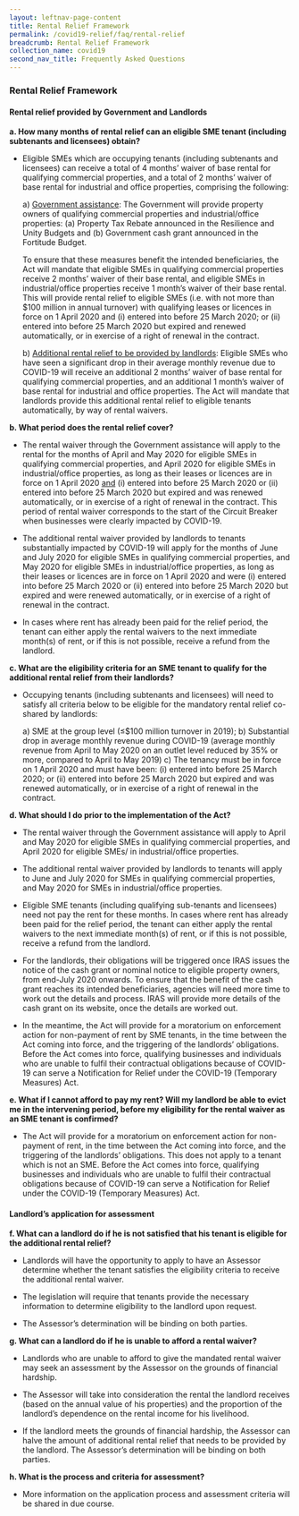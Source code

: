 ```yaml
---
layout: leftnav-page-content
title: Rental Relief Framework
permalink: /covid19-relief/faq/rental-relief
breadcrumb: Rental Relief Framework
collection_name: covid19
second_nav_title: Frequently Asked Questions
---
```

### Rental Relief Framework ###

#### Rental relief provided by Government and Landlords ####

**a.	How many months of rental relief can an eligible SME tenant (including subtenants and licensees) obtain?**

* Eligible SMEs which are occupying tenants (including subtenants and licensees) can receive a total of 4 months’ waiver of base rental for qualifying commercial properties, and a total of 2 months’ waiver of base rental for industrial and office properties, comprising the following:

    a)	<u>Government assistance</u>: The Government will provide property owners of qualifying commercial properties and industrial/office properties: (a) Property Tax Rebate announced in the Resilience and Unity Budgets and (b) Government cash grant announced in the Fortitude Budget. 
   
    To ensure that these measures benefit the intended beneficiaries, the Act will mandate that eligible SMEs in qualifying commercial properties receive 2 months’ waiver of their base rental, and eligible SMEs in industrial/office properties receive 1 month’s waiver of their base rental. This will provide rental relief to eligible SMEs (i.e. with not more than $100 million in annual turnover) with qualifying leases or licences in force on 1 April 2020 and (i) entered into before 25 March 2020; or (ii) entered into before 25 March 2020 but expired and renewed automatically, or in exercise of a right of renewal in the contract. 

    b)	<u>Additional rental relief to be provided by landlords</u>: Eligible SMEs who have seen a significant drop in their average monthly revenue due to COVID-19 will receive an additional 2 months’ waiver of base rental for qualifying commercial properties, and an additional 1 month’s waiver of base rental for industrial and office properties. The Act will mandate that landlords provide this additional rental relief to eligible tenants automatically, by way of rental waivers.


**b.	What period does the rental relief cover?**

*	The rental waiver through the Government assistance will apply to the rental for the months of April and May 2020 for eligible SMEs in qualifying commercial properties, and April 2020 for eligible SMEs in industrial/office properties, as long as their leases or licences are in force on 1 April 2020 <u>and</u> (i) entered into before 25 March 2020 or (ii) entered into before 25 March 2020 but expired and was renewed automatically, or in exercise of a right of renewal in the contract. This period of rental waiver corresponds to the start of the Circuit Breaker when businesses were clearly impacted by COVID-19.


*	The additional rental waiver provided by landlords to tenants substantially impacted by COVID-19 will apply for the months of June and July 2020 for eligible SMEs in qualifying commercial properties, and May 2020 for eligible SMEs in industrial/office properties, as long as their leases or licences are in force on 1 April 2020 and were (i) entered into before 25 March 2020 or (ii) entered into before 25 March 2020 but expired and were renewed automatically, or in exercise of a right of renewal in the contract.


*	In cases where rent has already been paid for the relief period, the tenant can either apply the rental waivers to the next immediate month(s) of rent, or if this is not possible, receive a refund from the landlord.


**c.	What are the eligibility criteria for an SME tenant to qualify for the additional rental relief from their landlords?**

* Occupying tenants (including subtenants and licensees) will need to satisfy all criteria below to be eligible for the mandatory rental relief co-shared by landlords:
    
    a)	SME at the group level (≤$100 million turnover in 2019);
    b)  Substantial drop in average monthly revenue during COVID-19 (average monthly revenue from April to May 2020 on an outlet level reduced by 35% or more, compared to April to May 2019) 
    c)  The tenancy must be in force on 1 April 2020 and must have been: (i) entered into before 25 March 2020; or (ii) entered into before 25 March 2020 but expired and was renewed automatically, or in exercise of a right of renewal in the contract. 


**d.	What should I do prior to the implementation of the Act?** 

*	The rental waiver through the Government assistance will apply to April and May 2020 for eligible SMEs in qualifying commercial properties, and April 2020 for eligible SMEs/ in industrial/office properties.


*	The additional rental waiver provided by landlords to tenants will apply to June and July 2020 for SMEs in qualifying commercial properties, and May 2020 for SMEs in industrial/office properties.


*	Eligible SME tenants (including qualifying sub-tenants and licensees) need not pay the rent for these months. In cases where rent has already been paid for the relief period, the tenant can either apply the rental waivers to the next immediate month(s) of rent, or if this is not possible, receive a refund from the landlord.


*	For the landlords, their obligations will be triggered once IRAS issues the notice of the cash grant or nominal notice to eligible property owners, from end-July 2020 onwards. To ensure that the benefit of the cash grant reaches its intended beneficiaries, agencies will need more time to work out the details and process. IRAS will provide more details of the cash grant on its website, once the details are worked out.


*	In the meantime, the Act will provide for a moratorium on enforcement action for non-payment of rent by SME tenants, in the time between the Act coming into force, and the triggering of the landlords’ obligations. Before the Act comes into force, qualifying businesses and individuals who are unable to fulfil their contractual obligations because of COVID-19 can serve a Notification for Relief under the COVID-19 (Temporary Measures) Act. 


**e.	What if I cannot afford to pay my rent? Will my landlord be able to evict me in the intervening period, before my eligibility for the rental waiver as an SME tenant is confirmed?**

*	The Act will provide for a moratorium on enforcement action for non-payment of rent, in the time between the Act coming into force, and the triggering of the landlords’ obligations.  This does not apply to a tenant which is not an SME. Before the Act comes into force, qualifying businesses and individuals who are unable to fulfil their contractual obligations because of COVID-19 can serve a Notification for Relief under the COVID-19 (Temporary Measures) Act. 


#### Landlord’s application for assessment ####


**f.	What can a landlord do if he is not satisfied that his tenant is eligible for the additional rental relief?**

*	Landlords will have the opportunity to apply to have an Assessor determine whether the tenant satisfies the eligibility criteria to receive the additional rental waiver. 


*	The legislation will require that tenants provide the necessary information to determine eligibility to the landlord upon request. 


*	The Assessor’s determination will be binding on both parties.


**g.	What can a landlord do if he is unable to afford a rental waiver?**

*	Landlords who are unable to afford to give the mandated rental waiver may seek an assessment by the Assessor on the grounds of financial hardship.


*	The Assessor will take into consideration the rental the landlord receives (based on the annual value of his properties) and the proportion of the landlord’s dependence on the rental income for his livelihood. 


*	If the landlord meets the grounds of financial hardship, the Assessor can halve the amount of additional rental relief that needs to be provided by the landlord. The Assessor’s determination will be binding on both parties.


**h.	What is the process and criteria for assessment?**

*	More information on the application process and assessment criteria will be shared in due course. 

